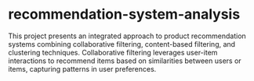 # recommendation-system-analysis
This project presents an integrated approach to product recommendation systems combining collaborative filtering, content-based filtering, and clustering techniques. Collaborative filtering leverages user-item interactions to recommend items based on similarities between users or items, capturing patterns in user preferences.
